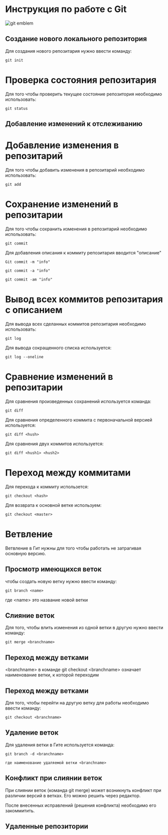 # **Инструкция по работе с Git**

![git emblem](img\git.jpeg)

## Создание нового локального репозитория
Для создания нового репозитария нужно ввести команду:

    git init

# Проверка состояния репозитария

Для того чтобы проверить текущее состояние репозитория необходимо использовать:

    git status

 ##    Добавление изменений к отслеживанию

 # Добавление изменения в репозитарий

 Для того чтобы добавить изменения в репозитарий необходимо использовать:
    
    git add

 # Сохранение изменений в репозитарии

 Для того чтобы сохранить изменения в репозитарий необходимо использовать:

    git commit

 Для добавления описания к коммиту репозитария вводится "описание"

    Git commit -m "info"

    git commit -a "info"

    git commit -am "info"

 # Вывод всех коммитов репозитария с описанием

 Для вывода всех сделанных коммитов репозитария необходимо использовать:

    git log

  Для вывода сокращенного списка используется:

    git log --oneline

# Сравнение изменений в репозитарии

Для сравнения произведенных сохранений используется команда:

    git diff

Для сравнения определенного коммита с первоначальной версией используется:

    git diff <hush>

Для сравнения двух коммитов используется:

    git diff <hush1> <hush2>

# Переход между коммитами

Для перехода к коммиту использется:

    git checkout <hash>

Для возврата к основной ветке используем:

    git checkout <master>
 
 # Ветвление

 Ветвление в Гит нужны для того чтобы работать не затрагивая основную версию.

 ## Просмотр имеющихся веток

 чтобы создать новую ветку нужно ввести команду:

    git branch <name>

где \<name> это название новой ветки

## Слияние веток

Для того, чтобы влить изменения из одной ветки в другую нужно ввести команду:

    git merge <branchname>

## Переход между ветками   

\<branchname> в команде git checkout \<branchname> означает наименование ветки, к которой переходим
## Переход между ветками    

Для того, чтобы перейти на другую ветку для работы необходимо ввести команду:

    git checkout <branchname>
    
## Удаление веток

Для удаления ветки в Гите используется команда:

    git branch -d <branchname>
    
    где наименование удаляемой ветки <branchname> 

## Конфликт при слиянии веток

При слиянии веток (команда git merge) может возникнуть конфликт при различии версий в ветках.
Его можно решить через редактор.

После внесенных исправлений (решения конфликта) необходимо его закоммитить.


## Удаленные репозитории
